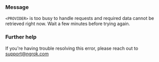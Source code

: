 
### Message
<code>&lt;PROVIDER&gt;</code> is too busy to handle requests and required data cannot be retrieved right now. Wait a few minutes before trying again.

### Further help
If you're having trouble resolving this error, please reach out to [support@ngrok.com](mailto:support@ngrok.com?subject=Help%20with%20ERR_NGROK_3167)

